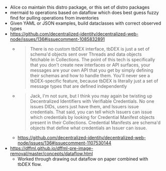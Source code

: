 - Alice co maintain this distro package, or this set of distro packages
- mermaid to operations based on dataflow which does best guess fuzzy find for pulling operations from inventories
- Given YAML or JSON examples, build dataclasses with correct observed types
- https://github.com/decentralized-identity/decentralized-web-node/issues/136#issuecomment-1085832891
  - > There is no custom tbDEX interface, tbDEX is just a set of schema'd objects sent over Threads and data objects fetchable in Collections. The point of this tech is specifically that you don't create new interfaces or API surfaces, your messages are your own API that you get by simply defining their schemas and how to handle them. You'll never see a tbDEX-specific feature, because tbDEX is literally just a set of message types that are defined independently
  - > Jack, I'm not sure, but I think you may again be twisting up Decentralized Identifiers with Verifiable Credentials. No one issues DIDs, users just have them, and Issuers issue credentials. That said, you can tell which Issuers can issue which credentials by looking for Credential Manifest objects present in their Collections. Credential Manifests are schema'd objects that define what credentials an Issuer can issue.
  - https://github.com/decentralized-identity/decentralized-web-node/issues/136#issuecomment-1107530144
- https://dffml.github.io/dffml-pre-image-removal/master/concepts/dataflow.html
  - Worked through drawing out dataflow on paper combined with tbDEX flow.
